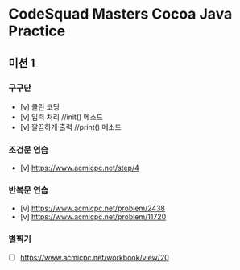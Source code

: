 # CodeSquad Masters Cocoa Java Practice

## 미션 1

### 구구단

- [v] 클린 코딩
- [v] 입력 처리 //init() 메소드
- [v] 깔끔하게 출력 //print() 메소드

### 조건문 연습
- [v] https://www.acmicpc.net/step/4

### 반복문 연습
- [v] https://www.acmicpc.net/problem/2438
- [v] https://www.acmicpc.net/problem/11720

### 별찍기
- [ ] https://www.acmicpc.net/workbook/view/20
